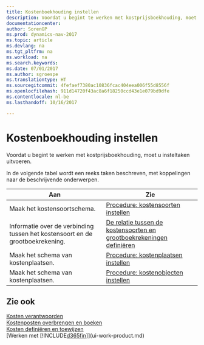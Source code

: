 ```yaml
---
title: Kostenboekhouding instellen
description: Voordat u begint te werken met kostprijsboekhouding, moet u insteltaken uitvoeren.
documentationcenter: 
author: SorenGP
ms.prod: dynamics-nav-2017
ms.topic: article
ms.devlang: na
ms.tgt_pltfrm: na
ms.workload: na
ms.search.keywords: 
ms.date: 07/01/2017
ms.author: sgroespe
ms.translationtype: HT
ms.sourcegitcommit: 4fefaef7380ac10836fcac404eea006f55d8556f
ms.openlocfilehash: 911d14720f43ac8a6f18250ccd43e1e079bd9dfe
ms.contentlocale: nl-be
ms.lasthandoff: 10/16/2017

---
```

# <a name="setting-up-cost-accounting"></a>Kostenboekhouding instellen
Voordat u begint te werken met kostprijsboekhouding, moet u insteltaken uitvoeren.  

 In de volgende tabel wordt een reeks taken beschreven, met koppelingen naar de beschrijvende onderwerpen.

|Aan|Zie|  
|--------|---------|  
|Maak het kostensoortschema.|[Procedure: kostensoorten instellen](finance-how-to-set-up-cost-types.md)|  
|Informatie over de verbinding tussen het kostensoort en de grootboekrekening.|[De relatie tussen de kostensoorten en grootboekrekeningen definiëren](finance-defining-the-relationship-between-cost-types-and-general-ledger-accounts.md)|  
|Maak het schema van kostenplaatsen.|[Procedure: kostenplaatsen instellen](finance-how-to-set-up-cost-centers.md)|  
|Maak het schema van kostenplaatsen.|[Procedure: kostenobjecten instellen](finance-how-to-set-up-cost-objects.md)|  

## <a name="see-also"></a>Zie ook  
[Kosten verantwoorden](finance-manage-cost-accounting.md)  
[Kostenposten overbrengen en boeken](finance-transfer-and-post-cost-entries.md)   
[Kosten definiëren en toewijzen](finance-define-and-allocate-costs.md)  
[Werken met [!INCLUDE[d365fin](includes/d365fin_md.md)]](ui-work-product.md)

